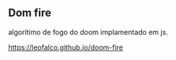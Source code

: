Dom fire 
--------

algoritimo de fogo do doom implamentado em js.

https://leofalco.github.io/doom-fire
